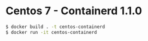 # Centos 7 - Containerd 1.1.0

```bash
$ docker build . -t centos-containerd
$ docker run -it centos-containerd
```
